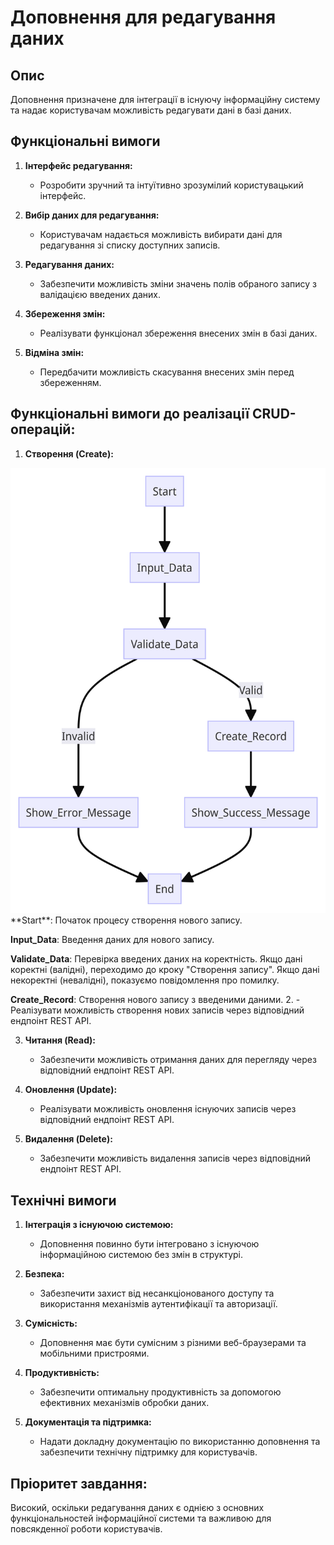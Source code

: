# Доповнення для редагування даних

## Опис
Доповнення призначене для інтеграції в існуючу інформаційну систему та надає користувачам можливість редагувати дані в базі даних.

## Функціональні вимоги
1. **Інтерфейс редагування:**
   - Розробити зручний та інтуїтивно зрозумілий користувацький інтерфейс.

2. **Вибір даних для редагування:**
   - Користувачам надається можливість вибирати дані для редагування зі списку доступних записів.

3. **Редагування даних:**
   - Забезпечити можливість зміни значень полів обраного запису з валідацією введених даних.

4. **Збереження змін:**
   - Реалізувати функціонал збереження внесених змін в базі даних.

5. **Відміна змін:**
   - Передбачити можливість скасування внесених змін перед збереженням.

## Функціональні вимоги до реалізації CRUD-операцій:
1. **Створення (Create):**
 <img src = "png/BPMN-модель для операції Створення (Create).png">
 **Start**: Початок процесу створення нового запису.

**Input_Data**: Введення даних для нового запису.

**Validate_Data**: Перевірка введених даних на коректність.
Якщо дані коректні (валідні), переходимо до кроку "Створення запису".
Якщо дані некоректні (невалідні), показуємо повідомлення про помилку.

**Create_Record**: Створення нового запису з введеними даними. 
2.  - Реалізувати можливість створення нових записів через відповідний ендпоінт REST API.

3. **Читання (Read):**
   - Забезпечити можливість отримання даних для перегляду через відповідний ендпоінт REST API.

4. **Оновлення (Update):**
   - Реалізувати можливість оновлення існуючих записів через відповідний ендпоінт REST API.

5. **Видалення (Delete):**
   - Забезпечити можливість видалення записів через відповідний ендпоінт REST API.

## Технічні вимоги
1. **Інтеграція з існуючою системою:**
   - Доповнення повинно бути інтегровано з існуючою інформаційною системою без змін в структурі.

2. **Безпека:**
   - Забезпечити захист від несанкціонованого доступу та використання механізмів аутентифікації та авторизації.

3. **Сумісність:**
   - Доповнення має бути сумісним з різними веб-браузерами та мобільними пристроями.

4. **Продуктивність:**
   - Забезпечити оптимальну продуктивність за допомогою ефективних механізмів обробки даних.

5. **Документація та підтримка:**
   - Надати докладну документацію по використанню доповнення та забезпечити технічну підтримку для користувачів.


## Пріоритет завдання:
Високий, оскільки редагування даних є однією з основних функціональностей інформаційної системи та важливою для повсякденної роботи користувачів.
